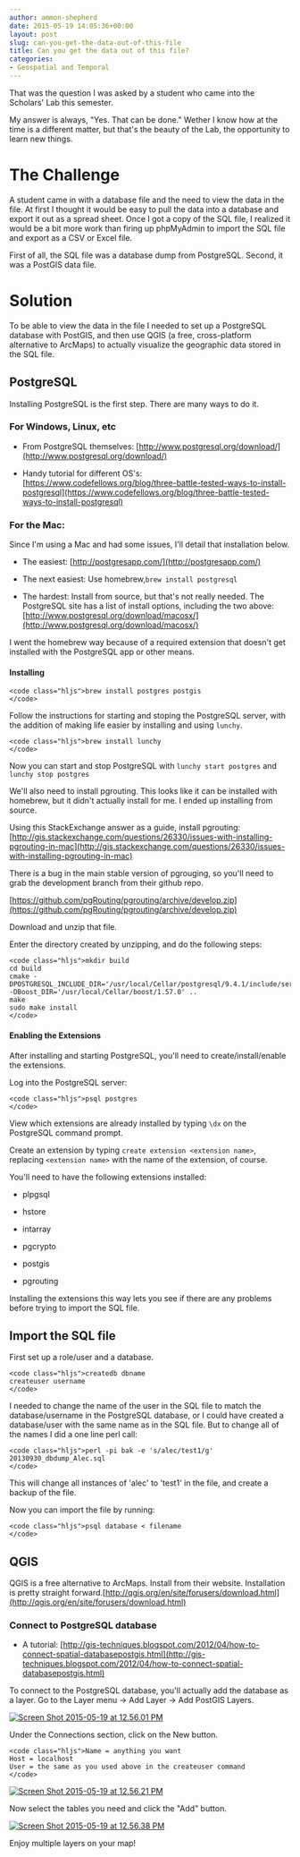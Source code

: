 ```yaml
---
author: ammon-shepherd
date: 2015-05-19 14:05:36+00:00
layout: post
slug: can-you-get-the-data-out-of-this-file
title: Can you get the data out of this file?
categories:
- Geospatial and Temporal
---
```


That was the question I was asked by a student who came into the Scholars' Lab this semester.

My answer is always, "Yes. That can be done." Wether I know how at the time is a different matter, but that's the beauty of the Lab, the opportunity to learn new things.


# The Challenge


A student came in with a database file and the need to view the data in the file. At first I thought it would be easy to pull the data into a database and export it out as a spread sheet. Once I got a copy of the SQL file, I realized it would be a bit more work than firing up phpMyAdmin to import the SQL file and export as a CSV or Excel file.

First of all, the SQL file was a database dump from PostgreSQL. Second, it was a PostGIS data file.


# Solution


To be able to view the data in the file I needed to set up a PostgreSQL database with PostGIS, and then use QGIS (a free, cross-platform alternative to ArcMaps) to actually visualize the geographic data stored in the SQL file.


## PostgreSQL


Installing PostgreSQL is the first step. There are many ways to do it.


### For Windows, Linux, etc





	
  * From PostgreSQL themselves: [http://www.postgresql.org/download/](http://www.postgresql.org/download/)

	
  * Handy tutorial for different OS's: [https://www.codefellows.org/blog/three-battle-tested-ways-to-install-postgresql](https://www.codefellows.org/blog/three-battle-tested-ways-to-install-postgresql)




### For the Mac:


Since I'm using a Mac and had some issues, I'll detail that installation below.



	
  * The easiest: [http://postgresapp.com/](http://postgresapp.com/)

	
  * The next easiest: Use homebrew,`brew install postgresql`

	
  * The hardest: Install from source, but that's not really needed. The PostgreSQL site has a list of install options, including the two above: [http://www.postgresql.org/download/macosx/](http://www.postgresql.org/download/macosx/)


I went the homebrew way because of a required extension that doesn't get installed with the PostgreSQL app or other means.


#### Installing



    
    <code class="hljs">brew install postgres postgis
    </code>


Follow the instructions for starting and stoping the PostgreSQL server, with the addition of making life easier by installing and using `lunchy`.

    
    <code class="hljs">brew install lunchy
    </code>


Now you can start and stop PostgreSQL with `lunchy start postgres` and `lunchy stop postgres`

We'll also need to install pgrouting. This looks like it can be installed with homebrew, but it didn't actually install for me. I ended up installing from source.

Using this StackExchange answer as a guide, install pgrouting: [http://gis.stackexchange.com/questions/26330/issues-with-installing-pgrouting-in-mac](http://gis.stackexchange.com/questions/26330/issues-with-installing-pgrouting-in-mac)

There is a bug in the main stable version of pgrouging, so you'll need to grab the development branch from their github repo.

[https://github.com/pgRouting/pgrouting/archive/develop.zip](https://github.com/pgRouting/pgrouting/archive/develop.zip)

Download and unzip that file.

Enter the directory created by unzipping, and do the following steps:

    
    <code class="hljs">mkdir build
    cd build
    cmake -DPOSTGRESQL_INCLUDE_DIR='/usr/local/Cellar/postgresql/9.4.1/include/server' -DBoost_DIR='/usr/local/Cellar/boost/1.57.0' ..
    make
    sudo make install
    </code>




#### Enabling the Extensions


After installing and starting PostgreSQL, you'll need to create/install/enable the extensions.

Log into the PostgreSQL server:

    
    <code class="hljs">psql postgres
    </code>


View which extensions are already installed by typing `\dx` on the PostgreSQL command prompt.

Create an extension by typing `create extension <extension name>`, replacing `<extension name>` with the name of the extension, of course.

You'll need to have the following extensions installed:



	
  * plpgsql

	
  * hstore

	
  * intarray

	
  * pgcrypto

	
  * postgis

	
  * pgrouting


Installing the extensions this way lets you see if there are any problems before trying to import the SQL file.


## Import the SQL file


First set up a role/user and a database.

    
    <code class="hljs">createdb dbname
    createuser username
    </code>


I needed to change the name of the user in the SQL file to match the database/username in the PostgreSQL database, or I could have created a database/user with the same name as in the SQL file. But to change all of the names I did a one line perl call:

    
    <code class="hljs">perl -pi bak -e 's/alec/test1/g' 20130930_dbdump_Alec.sql
    </code>


This will change all instances of 'alec' to 'test1' in the file, and create a backup of the file.

Now you can import the file by running:

    
    <code class="hljs">psql database < filename
    </code>




## QGIS


QGIS is a free alternative to ArcMaps. Install from their website. Installation is pretty straight forward.[http://qgis.org/en/site/forusers/download.html](http://qgis.org/en/site/forusers/download.html)


### Connect to PostgreSQL database





	
  * A tutorial: [http://gis-techniques.blogspot.com/2012/04/how-to-connect-spatial-databasepostgis.html](http://gis-techniques.blogspot.com/2012/04/how-to-connect-spatial-databasepostgis.html)


To connect to the PostgreSQL database, you'll actually add the database as a layer. Go to the Layer menu -> Add Layer -> Add PostGIS Layers.



[![Screen Shot 2015-05-19 at 12.56.01 PM](http://scholarslab.org/wp-content/uploads/2015/05/Screen-Shot-2015-05-19-at-12.56.01-PM-300x144.png)](http://scholarslab.org/wp-content/uploads/2015/05/Screen-Shot-2015-05-19-at-12.56.01-PM.png)

Under the Connections section, click on the New button.

    
    <code class="hljs">Name = anything you want
    Host = localhost
    User = the same as you used above in the createuser command
    </code>


[![Screen Shot 2015-05-19 at 12.56.21 PM](http://scholarslab.org/wp-content/uploads/2015/05/Screen-Shot-2015-05-19-at-12.56.21-PM-217x300.png)](http://scholarslab.org/wp-content/uploads/2015/05/Screen-Shot-2015-05-19-at-12.56.21-PM.png)



Now select the tables you need and click the "Add" button.

[![Screen Shot 2015-05-19 at 12.56.38 PM](http://scholarslab.org/wp-content/uploads/2015/05/Screen-Shot-2015-05-19-at-12.56.38-PM-300x193.png)](http://scholarslab.org/wp-content/uploads/2015/05/Screen-Shot-2015-05-19-at-12.56.38-PM.png)



Enjoy multiple layers on your map!

